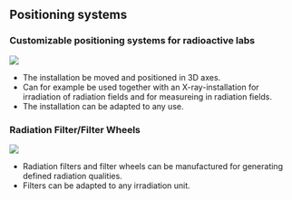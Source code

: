 Positioning systems
------------------

### Customizable positioning systems for radioactive labs

![](../media/img/positioning.jpg)

*   The installation be moved and positioned in 3D axes.
*   Can for example be used together with an X-ray-installation for irradiation of radiation fields and for measureing in radiation fields.
*   The installation can be adapted to any use.

### Radiation Filter/Filter Wheels

![](../media/img/filter.jpg)

*   Radiation filters and filter wheels can be manufactured for generating defined radiation qualities.
*   Filters can be adapted to any irradiation unit.